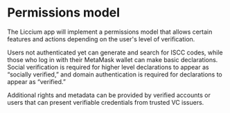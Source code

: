 # Permissions model

The Liccium app will implement a permissions model that allows certain features and actions depending on the user's level of verification.

Users not authenticated yet can generate and search for ISCC codes, while those who log in with their MetaMask wallet can make basic declarations. Social verification is required for higher level declarations to appear as “socially verified,” and domain authentication is required for declarations to appear as “verified.”

Additional rights and metadata can be provided by verified accounts or users that can present verifiable credentials from trusted VC issuers.
